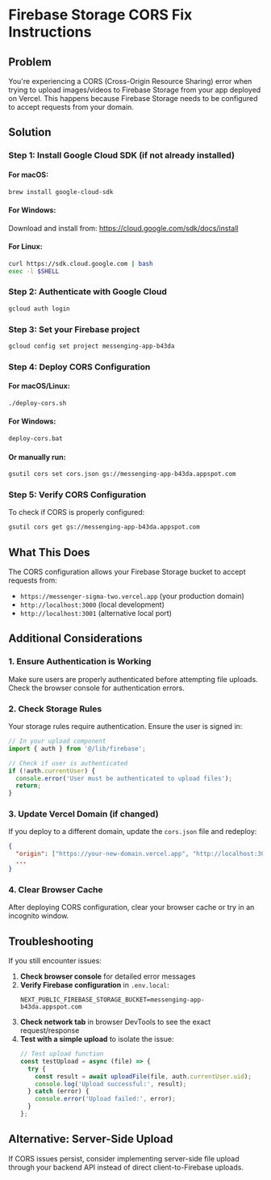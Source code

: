 # Firebase Storage CORS Fix Instructions

## Problem
You're experiencing a CORS (Cross-Origin Resource Sharing) error when trying to upload images/videos to Firebase Storage from your app deployed on Vercel. This happens because Firebase Storage needs to be configured to accept requests from your domain.

## Solution

### Step 1: Install Google Cloud SDK (if not already installed)

#### For macOS:
```bash
brew install google-cloud-sdk
```

#### For Windows:
Download and install from: https://cloud.google.com/sdk/docs/install

#### For Linux:
```bash
curl https://sdk.cloud.google.com | bash
exec -l $SHELL
```

### Step 2: Authenticate with Google Cloud
```bash
gcloud auth login
```

### Step 3: Set your Firebase project
```bash
gcloud config set project messenging-app-b43da
```

### Step 4: Deploy CORS Configuration

#### For macOS/Linux:
```bash
./deploy-cors.sh
```

#### For Windows:
```cmd
deploy-cors.bat
```

#### Or manually run:
```bash
gsutil cors set cors.json gs://messenging-app-b43da.appspot.com
```

### Step 5: Verify CORS Configuration
To check if CORS is properly configured:
```bash
gsutil cors get gs://messenging-app-b43da.appspot.com
```

## What This Does
The CORS configuration allows your Firebase Storage bucket to accept requests from:
- `https://messenger-sigma-two.vercel.app` (your production domain)
- `http://localhost:3000` (local development)
- `http://localhost:3001` (alternative local port)

## Additional Considerations

### 1. Ensure Authentication is Working
Make sure users are properly authenticated before attempting file uploads. Check the browser console for authentication errors.

### 2. Check Storage Rules
Your storage rules require authentication. Ensure the user is signed in:
```javascript
// In your upload component
import { auth } from '@/lib/firebase';

// Check if user is authenticated
if (!auth.currentUser) {
  console.error('User must be authenticated to upload files');
  return;
}
```

### 3. Update Vercel Domain (if changed)
If you deploy to a different domain, update the `cors.json` file and redeploy:
```json
{
  "origin": ["https://your-new-domain.vercel.app", "http://localhost:3000"],
  ...
}
```

### 4. Clear Browser Cache
After deploying CORS configuration, clear your browser cache or try in an incognito window.

## Troubleshooting

If you still encounter issues:

1. **Check browser console** for detailed error messages
2. **Verify Firebase configuration** in `.env.local`:
   ```
   NEXT_PUBLIC_FIREBASE_STORAGE_BUCKET=messenging-app-b43da.appspot.com
   ```
3. **Check network tab** in browser DevTools to see the exact request/response
4. **Test with a simple upload** to isolate the issue:
   ```javascript
   // Test upload function
   const testUpload = async (file) => {
     try {
       const result = await uploadFile(file, auth.currentUser.uid);
       console.log('Upload successful:', result);
     } catch (error) {
       console.error('Upload failed:', error);
     }
   };
   ```

## Alternative: Server-Side Upload
If CORS issues persist, consider implementing server-side file upload through your backend API instead of direct client-to-Firebase uploads. 